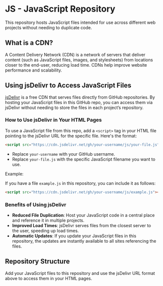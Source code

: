# JS - JavaScript Repository

This repository hosts JavaScript files intended for use across different web
projects without needing to duplicate code.

## What is a CDN?

A Content Delivery Network (CDN) is a network of servers that deliver content
(such as JavaScript files, images, and stylesheets) from locations closer to the
end-user, reducing load time. CDNs help improve website performance and
scalability.

## Using jsDelivr to Access JavaScript Files

[jsDelivr](https://www.jsdelivr.com/) is a free CDN that serves files directly
from GitHub repositories. By hosting your JavaScript files in this GitHub repo,
you can access them via jsDelivr without needing to store the files in each
project’s repository.

### How to Use jsDelivr in Your HTML Pages

To use a JavaScript file from this repo, add a `<script>` tag in your HTML file
pointing to the jsDelivr URL for the specific file. Here's the format:

```html
<script src="https://cdn.jsdelivr.net/gh/your-username/js/your-file.js"></script>
```

- Replace `your-username` with your GitHub username.
- Replace `your-file.js` with the specific JavaScript filename you want to use.

Example:

If you have a file `example.js` in this repository, you can include it as
follows:

```html
<script src="https://cdn.jsdelivr.net/gh/your-username/js/example.js"></script>
```

### Benefits of Using jsDelivr

- **Reduced File Duplication**: Host your JavaScript code in a central place and
  reference it in multiple projects.
- **Improved Load Times**: jsDelivr serves files from the closest server to the
  user, speeding up load times.
- **Automatic Updates**: If you update your JavaScript files in this repository,
  the updates are instantly available to all sites referencing the files.

## Repository Structure

Add your JavaScript files to this repository and use the jsDelivr URL format
above to access them in your HTML pages.
